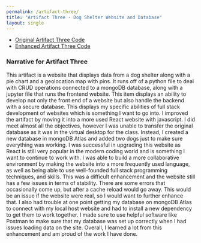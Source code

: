 ```yaml
---
permalink: /artifact-three/
title: "Artifact Three - Dog Shelter Website and Database"
layout: single
---
```


- [Original Artifact Three Code](https://github.com/mlineselle/CS-340-Client-Development.git)
- [Enhanced Artifact Three Code](https://github.com/mlineselle/ArtifactThreeEnhancement.git)

### Narrative for Artifact Three
This artifact is a website that displays data from a dog shelter along with a pie chart and a geolocation map with pins. It runs off of a python file to deal with CRUD operations connected to a mongoDB database, along with a jupyter file that runs the frontend website. This item displays an ability to develop not only the front end of a website but also handle the backend with a secure database. This displays my specific abilities of full stack development of websites which is something I want to go into. I improved the artifact by moving it into a more used React website with javascript. I did meet almost all the objectives, however I was unable to transfer the original database as it was in the virtual desktop for the class. Instead, I created a new database in mongoDB Atlas and added two dogs just to make sure everything was working. I was successful in upgrading this website as React is still very popular in the modern coding world and is something I want to continue to work with. I was able to build a more collaborative environment by making the website into a more frequently used language, as well as being able to use well-founded full stack programming techniques, and skills. This was a difficult enhancement and the website still has a few issues in terms of stability. There are some errors that occasionally come up, but after a cache reload would go away. This would be an issue if the website were real, so I would want to further enhance that. I also had trouble at one point getting my database on mongoDB Atlas to connect with my local host website and had to install a new dependency to get them to work together. I made sure to use helpful software like Postman to make sure that my database was set up correctly when I had issues loading data on the site. Overall, I learned a lot from this enhancement and am proud of the work I have done.
